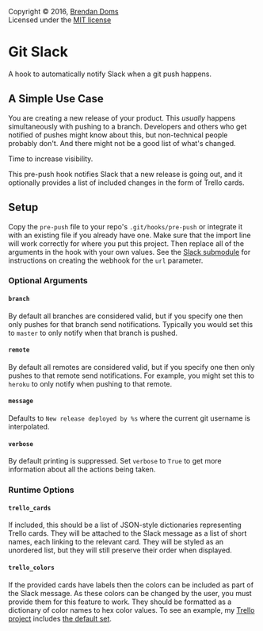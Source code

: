 Copyright &copy; 2016, [Brendan Doms](http://www.bdoms.com/)  
Licensed under the [MIT license](http://www.opensource.org/licenses/MIT)  


# Git Slack

A hook to automatically notify Slack when a git push happens.


## A Simple Use Case

You are creating a new release of your product.
This *usually* happens simultaneously with pushing to a branch.
Developers and others who get notified of pushes might know about this,
but non-technical people probably don't.
And there might not be a good list of what's changed.

Time to increase visibility.

This pre-push hook notifies Slack that a new release is going out,
and it optionally provides a list of included changes in the form of Trello cards.


## Setup

Copy the `pre-push` file to your repo's `.git/hooks/pre-push`
or integrate it with an existing file if you already have one.
Make sure that the import line will work correctly for where you put this project.
Then replace all of the arguments in the hook with your own values.
See the [Slack submodule](https://github.com/bdoms/slack)
for instructions on creating the webhook for the `url` parameter.


### Optional Arguments

#### `branch`

By default all branches are considered valid,
but if you specify one then only pushes for that branch send notifications.
Typically you would set this to `master` to only notify when that branch is pushed.

#### `remote`

By default all remotes are considered valid,
but if you specify one then only pushes to that remote send notifications.
For example, you might set this to `heroku` to only notify when pushing to that remote.

#### `message`

Defaults to `New release deployed by %s` where the current git username is interpolated.

#### `verbose`

By default printing is suppressed.
Set `verbose` to `True` to get more information about all the actions being taken.


### Runtime Options

#### `trello_cards`

If included, this should be a list of JSON-style dictionaries representing Trello cards.
They will be attached to the Slack message as a list of short names, each linking to the relevant card.
They will be styled as an unordered list, but they will still preserve their order when displayed.

#### `trello_colors`

If the provided cards have labels then the colors can be included as part of the Slack message.
As these colors can be changed by the user, you must provide them for this feature to work.
They should be formatted as a dictionary of color names to hex color values.
To see an example, my [Trello project](https://github.com/bdoms/trello)
includes [the default set](https://github.com/bdoms/trello/blob/master/__init__.py#L6-L9).
